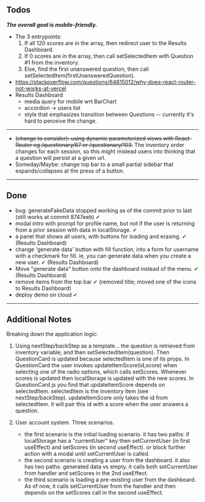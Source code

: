 ## Todos

**_The overall goal is mobile-friendly._**

- The 3 entrypoints:
  1. If all 120 scores are in the array, then redirect user to the Results Dashboard.
  2. If 0 scores are in the array, then call setSelectedItem with Question #1 from the inventory.
  3. Else, find the first unanswered question, then call setSelectedItem(firstUnansweredQuestion).
- https://stackoverflow.com/questions/64815012/why-does-react-router-not-works-at-vercel
- Results Dashboard
  - media query for mobile wrt BarChart
  - accordion -> users list
  - style that emphasizes transition between Questions -- currently it's hard to perceive the change.

---

- <s>(change to consider): using dynamic parameterized views with React-Router eg /questionary/67 or /questionary/103.</s> The inventory order changes
  for each session, so this might mislead users into thinking that a question will persist at a given url.
- Someday/Maybe: change top bar to a small partial sidebar that expands/collapses at the press of a button.

---

## Done

- bug: generateFakeData stopped working as of the commit prior to last (still works at commit 8747eeb) <span style="color:green">✔</span>
- modal intro with prompt for profile name, but not if the user is returning from a prior session with data in localStorage. <span style="color:green">✔</span>
- a panel that shows all users, with buttons for loading and erasing. <span style="color:green">✔</span> (Results Dashboard)
- change 'generate data' button with fill function, into a form for username with a checkmark for fill. ie, you can generate data when you create a new user. <span style="color:green">✔</span> (Results Dashboard)
- Move "generate data" button onto the dashboard instead of the menu. <span style="color:green">✔</span> (Results Dashboard)
- remove items from the top bar <span style="color:green">✔</span> (removed title; moved one of the icons to Results Dashboard)
- deploy demo on cloud <span style="color:green">✔</span>

---

## Additional Notes

Breaking down the application logic:

1. Using nextStep/backStep as a template... the question is retrieved from inventory variable, and then setSelectedItem(question). Then QuestionCard
   is updated because selectedItem is one of its props. In QuestionCard the user invokes updateItemScore(id,score) when selecting one of the radio options,
   which calls setScores. Whenever scores is updated then localStorage is updated with the new scores.
   In QuestionCard.js you find that updateItemScore depends on selectedItem. selectedItem is the inventory item (see nextStep/backStep). updateItemScore
   only takes the id from selectedItem. it will pair this id with a score when the user answers a question.

2. User account system. Three scenarios.
   - the first scenario is the initial loading scenario. it has two paths: if localStorage has a "currentUser" key then setCurrentUser (in first useEffect) and setScores (in second useEffect). or block further action with a modal until setCurrentUser is called.
   - the second scenario is creating a user from the dashboard. it also has two paths: generated data vs empty. it calls both setCurrentUser from handler and setScores in the 2nd useEffect.
   - the third scenario is loading a pre-existing user from the dashboard. As of now, it calls setCurrentUser from the handler and then depends on the setScores call in the second useEffect.
